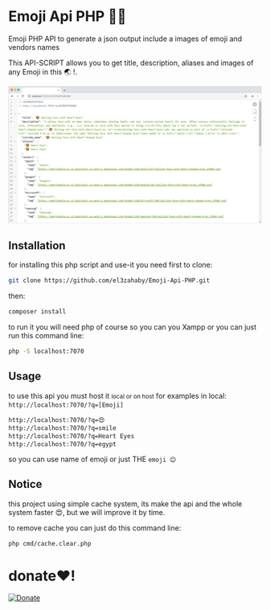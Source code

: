 # Emoji Api PHP 🎉💃
Emoji PHP API to generate a json output  include a images of emoji and vendors names

This API-SCRIPT allows you to get title, description, aliases and images of any Emoji in this 🌏 !.

![Emoji Api PHP](screen1.png)

## Installation
for installing this php script and use-it you need first to clone:
```bash
git clone https://github.com/el3zahaby/Emoji-Api-PHP.git
``` 
then:
```bash
composer install
``` 
to run it you will need php of course so you can you Xampp or you can just run this command line:
```bash
php -S localhost:7070
``` 


## Usage
to use this api you must host it <small>local or on host</small>
for examples in local: `http://localhost:7070/?q=[Emoji]`
```
http://localhost:7070/?q=😍
http://localhost:7070/?q=smile
http://localhost:7070/?q=Heart Eyes
http://localhost:7070/?q=egypt
```
so you can use name of emoji or just THE `emoji 😊`

## Notice
this project using simple cache system, its make the api and the whole system faster 😍, but we will improve it by time.

to remove cache you can just do this command line:
```bash
php cmd/cache.clear.php
``` 
# donate❤!
[![Donate](https://img.shields.io/badge/Donate-PayPal-blue.svg)](https://paypal.me/el3zahaby)